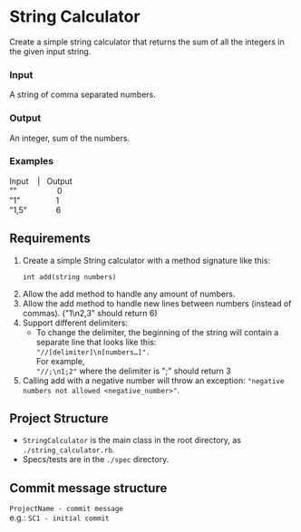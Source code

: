 # String Calculator
Create a simple string calculator that returns the sum of all the integers in the given input string.

### Input
A string of comma separated numbers.

### Output
An integer, sum of the numbers.

### Examples
Input&nbsp;&nbsp;&nbsp;&nbsp;|&nbsp;&nbsp;&nbsp;Output<br>
""&nbsp;&nbsp;&nbsp;&nbsp;&nbsp;&nbsp;&nbsp;&nbsp;&nbsp;&nbsp;&nbsp;&nbsp;&nbsp;&nbsp;&nbsp;&nbsp;&nbsp;&nbsp;0<br>
"1"&nbsp;&nbsp;&nbsp;&nbsp;&nbsp;&nbsp;&nbsp;&nbsp;&nbsp;&nbsp;&nbsp;&nbsp;&nbsp;&nbsp;&nbsp;&nbsp;1<br>
"1,5"&nbsp;&nbsp;&nbsp;&nbsp;&nbsp;&nbsp;&nbsp;&nbsp;&nbsp;&nbsp;&nbsp;&nbsp;&nbsp;6


## Requirements
1. Create a simple String calculator with a method signature like this:
   ```
   int add(string numbers)
   ```
2. Allow the add method to handle any amount of numbers.
3. Allow the add method to handle new lines between numbers (instead of commas). ("1\n2,3" should return 6)
4. Support different delimiters:
   - To change the delimiter, the beginning of the string will contain a separate line that looks like this:<br>
   `"//[delimiter]\n[numbers…]".`
   <br>For example,<br>
   `"//;\n1;2"` where the delimiter is ";" should return 3
5. Calling add with a negative number will throw an exception: `"negative numbers not allowed <negative_number>"`.

## Project Structure
- `StringCalculator` is the main class in the root directory, as `./string_calculator.rb`.
- Specs/tests are in the `./spec` directory.

## Commit message structure
`ProjectName - commit message`<br>
e.g.: `SC1 - initial commit`
